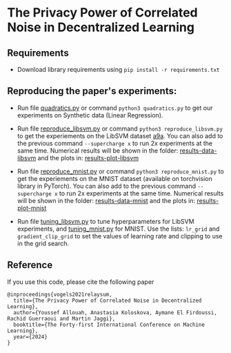 # The Privacy Power of Correlated Noise in Decentralized Learning

## Requirements

* Download library requirements using `pip install -r requirements.txt`
## Reproducing the paper's experiments:

* Run file [quadratics.py](quadratics.py) or command `python3 quadratics.py` to get our experiments on Synthetic data (Linear Regression).
* Run file [reproduce_libsvm.py](reproduce_libsvm.py) or command `python3 reproduce_libsvm.py` to get the experiements on the LibSVM dataset [a9a](libsvm_data/). You can also add to the previous command `--supercharge x` to run 2x experiments at the same time. Numerical results will be shown in the folder: [results-data-libsvm](results-data-libsvm/) and the plots in: [results-plot-libsvm](results-plot-libsvm/)
* Run file [reproduce_mnist.py](reproduce_mnist.py) or command `python3 reproduce_mnist.py` to get the experiements on the MNIST dataset (available on torchvision library in PyTorch). You can also add to the previous command `--supercharge x` to run 2x experiments at the same time. Numerical results will be shown in the folder: [results-data-mnist](results-data-mnist/) and the plots in: [results-plot-mnist](results-plot-mnist/)

* Run file [tuning_libsvm.py](tuning_libsvm.py) to tune hyperparameters for LibSVM experiments, and [tuning_mnist.py](tuning_mnist.py) for MNIST. Use the lists: `lr_grid` and `gradient_clip_grid` to set the values of learning rate and clipping to use in the grid search.
 


## Reference
If you use this code, please cite the following paper

```
@inproceedings{vogels2021relaysum,
  title={The Privacy Power of Correlated Noise in Decentralized Learning},
  author={Youssef Allouah, Anastasia Koloskova, Aymane El Firdoussi, Rachid Guerraoui and Martin Jaggi},
  booktitle={The Forty-first International Conference on Machine Learning},
  year={2024}
}
```
